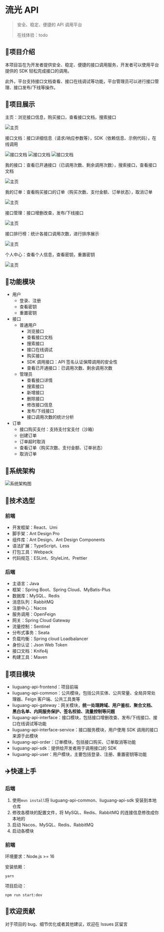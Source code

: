 # 流光 API

> 安全、稳定、便捷的 API 调用平台
> 
> 在线体验：todo

## 💎项目介绍

本项目旨在为开发者提供安全、稳定、便捷的接口调用服务，开发者可以使用平台提供的 SDK 轻松完成接口的调用。

此外，平台支持接口文档查看、接口在线调试等功能，平台管理员可以进行接口管理、接口发布/下线等操作。

## 🚀项目展示

主页：浏览接口信息，购买接口，查看接口文档，搜索接口

![主页](image/main_page.png)

接口文档：接口详细信息（请求/响应参数等），SDK（依赖信息、示例代码），在线调用

![接口文档](image/document_1.png)
![接口文档](image/document_2.png)
![接口文档](image/invoke.png)

我的接口：查看已开通接口（已调用次数、剩余调用次数），搜索接口，查看接口文档

![主页](image/myinterface.png)

我的订单：查看购买接口的订单（购买次数、支付金额、订单状态），取消订单

![主页](image/order.png)

接口管理：接口增删改查，发布/下线接口

![主页](image/management.png)

接口排行榜：统计各接口调用次数，进行排序展示

![主页](image/ranking.png)

个人中心：查看个人信息，查看密钥，重置密钥

![主页](image/user_center.png)




## 🌟功能模块

- 用户
    - 登录、注册
    - 查看密钥
    - 重置密钥
- 接口
  - 普通用户
    - 浏览接口
    - 查看接口文档
    - 搜索接口
    - 接口在线调试
    - 购买接口
    - SDK 调用接口：API 签名认证保障调用的安全性
    - 查看已开通接口：已调用次数、剩余调用次数
  - 管理员
    - 查看接口详情
    - 搜索接口
    - 新增接口
    - 删除接口
    - 修改接口信息
    - 发布/下线接口
    - 接口调用次数的统计分析
- 订单
  - 接口购买支付：支持支付宝支付（沙箱）
  - 创建订单
  - 订单超时取消
  - 查看订单（购买次数、支付金额、订单状态）
  - 取消订单

## 🚩系统架构

![系统架构图](image/architecture.png)

## 🔧技术选型

### 前端

- 开发框架：React、Umi
- 脚手架：Ant Design Pro
- 组件库：Ant Design、Ant Design Components
- 语法扩展：TypeScript、Less
- 打包工具：Webpack
- 代码规范：ESLint、StyleLint、Prettier

### 后端

- 主语言：Java
- 框架：Spring Boot、Spring Cloud、MyBatis-Plus
- 数据库：MySQL、Redis
- 消息队列：RabbitMQ
- 注册中心：Nacos
- 服务调用：OpenFeign
- 网关：Spring Cloud Gateway
- 流量控制：Sentinel
- 分布式事务：Seata
- 负载均衡：Spring cloud Loadbalancer
- 身份认证：Json Web Token
- 接口文档：Knife4j
- 构建工具：Maven

## 📕项目模块

- liuguang-api-frontend：项目前端
- liuguang-api-common：公共模块，包括公共实体、公共常量、全局异常处理器、Feign 客户端、公共工具类等
- liuguang-api-gateway：网关模块，**统一处理跨域、用户鉴权、聚合文档、黑白名单、内网服务保护、签名校验、流量控制等问题**
- liuguang-api-interface：接口模块，包括接口增删改查、发布/下线接口、接口在线调试等功能
- liuguang-api-interface-service：接口服务模块，用户使用 SDK 调用的接口来源于此模块
- liuguang-api-order：订单模块，包括接口购买、订单取消等功能
- liuguang-api-sdk：提供给开发者用于调用接口的 SDK
- liuguang-api-user：用户模块，主要包括登录、注册、重置密钥等功能

## ✈️快速上手

### 后端

1. 使用`mvn install`将 liuguang-api-common、liuguang-api-sdk 安装到本地仓库
2. 修改各模块的配置文件，将 MySQL、Redis、RabbitMQ 的连接信息修改成你本地的
3. 启动 Nacos、MySQL、Redis、RabbitMQ
4. 启动各模块

### 前端

环境要求：Node.js >= 16

安装依赖：

```
yarn
```

项目启动：

```
npm run start:dev
```

## 🤝欢迎贡献

对于项目的 bug、细节优化或者其他建议，欢迎在 Issues 区留言
